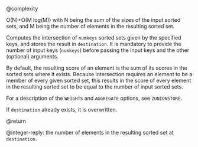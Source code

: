 @complexity

O(N)+O(M log(M)) with N being the sum of the sizes of the input sorted sets,
and M being the number of elements in the resulting sorted set.

Computes the intersection of `numkeys` sorted sets given by the specified keys,
and stores the result in `destination`. It is mandatory to provide the number
of input keys (`numkeys`) before passing the input keys and the other
(optional) arguments.

By default, the resulting score of an element is the sum of its scores in the
sorted sets where it exists. Because intersection requires an element
to be a member of every given sorted set, this results in the score of every
element in the resulting sorted set to be equal to the number of input sorted sets.

For a description of the `WEIGHTS` and `AGGREGATE` options, see `ZUNIONSTORE`.

If `destination` already exists, it is overwritten.

@return

@integer-reply: the number of elements in the resulting sorted set at
`destination`.

